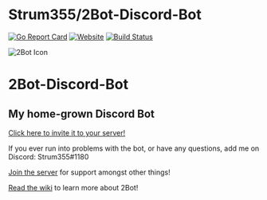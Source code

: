 # Strum355/2Bot-Discord-Bot

[![Go Report Card](https://goreportcard.com/badge/github.com/Strum355/2Bot-Discord-Bot)](https://goreportcard.com/report/github.com/Strum355/2Bot-Discord-Bot) [![Website](https://img.shields.io/badge/discord-2Bot%20Server-blue.svg)](https://discord.gg/9T34Y6u) [![Build Status](https://travis-ci.org/Strum355/2Bot-Discord-Bot.svg?branch=master)](https://travis-ci.org/Strum355/2Bot-Discord-Bot)

![2Bot Icon](https://sushishader.eu/2Bot/2Bot-half.png)

2Bot-Discord-Bot
================

My home-grown Discord Bot
-------------------------

[Click here to invite it to your server!](https://discordapp.com/api/oauth2/authorize?client_id=301819949683572738&scope=bot&permissions=11264)

If you ever run into problems with the bot, or have any questions, add me on Discord: Strum355#1180

[Join the server](https://discord.gg/9T34Y6u) for support amongst other things!

[Read the wiki](https://github.com/Strum355/2Bot-Discord-Bot/wiki) to learn more about 2Bot!
